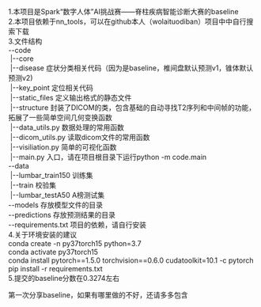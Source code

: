 1.本项目是Spark“数字人体”AI挑战赛——脊柱疾病智能诊断大赛的baseline  
2.本项目依赖于nn_tools，可以在github本人（wolaituodiban）项目中中自行搜索下载  
3.文件结构  
--code  
&nbsp;|--core  
&nbsp;|--disease        症状分类相关代码（因为是baseline，椎间盘默认预测v1，锥体默认预测v2)  
&nbsp;|--key_point      定位相关代码  
&nbsp;|--static_files   定义输出格式的静态文件  
&nbsp;|--structure      封装了DICOM的类，包含基础的自动寻找T2序列和中间帧的功能，拓展了一些简单空间几何变换函数  
&nbsp;|--data_utils.py  数据处理的常用函数  
&nbsp;|--dicom_utils.py 读取dicom文件的常用函数  
&nbsp;|--visiliation.py 简单的可视化函数  
&nbsp;|--main.py            入口，请在项目根目录下运行python -m code.main  
--data  
&nbsp;|--lumbar_train150    训练集  
&nbsp;|--train              校验集  
&nbsp;|--lumbar_testA50     A榜测试集  
--models                  存放模型文件的目录  
--predictions             存放预测结果的目录  
--requirements.txt        项目的依赖，请自行安装      
4.关于环境安装的建议  
conda create -n py37torch15 python=3.7  
conda activate py37torch15  
conda install pytorch==1.5.0 torchvision==0.6.0 cudatoolkit=10.1 -c pytorch  
pip install -r requirements.txt  
5.提交的baseline分数在0.3274左右  


第一次分享baseline，如果有哪里做的不好，还请多多包含